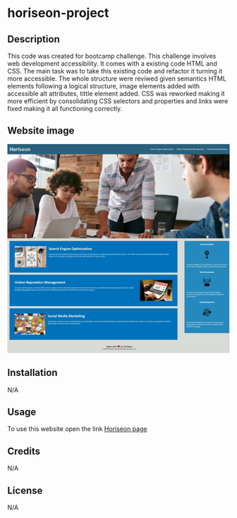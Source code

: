 # horiseon-project

## Description

This code was created for bootcamp challenge. This challenge involves web development accessibility. It comes with a existing code HTML and CSS. The main task was to take this existing code and refactor it turning it more accessible. The whole structure were reviwed given semantics HTML elements following a logical structure, image elements added with accessible alt attributes, tittle element added. CSS was reworked making it more efficient by consolidating CSS selectors and properties and links were fixed making it all functioning correctly.

## Website image

![Website Page](https://github.com/Dantas11/Horiseon-Project/blob/main/assets/images/horiseon-page.jpeg)




## Installation

N/A

## Usage

To use this website open the link [Horiseon page](file:///C:/Users/thiag/Documents/bootcamp/Repositories/Challenges/1/horiseon-project/index.html)

## Credits

N/A

## License

N/A
